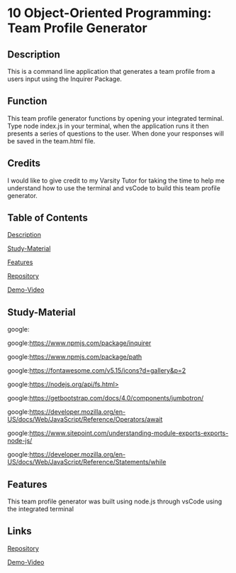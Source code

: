# 10 Object-Oriented Programming: Team Profile Generator

## Description
This is a command line application that generates a team profile from a users input using the Inquirer Package.

## Function

This team profile generator functions by opening your integrated terminal. Type node index.js in your terminal, when the application runs it then presents a series of questions to the user. When done your responses will be saved in the team.html file.

## Credits

I would like to give credit to my Varsity Tutor for taking the time to help me understand how to use the terminal and vsCode to build this team profile generator.  

## Table of Contents

[Description](#description)

[Study-Material](#Study-Material)

[Features](#features)

[Repository](https://github.com/jmoniz155/team_profile_generator)

[Demo-Video](https://watch.screencastify.com/v/h3ZvBeNdwnW2gweBQcwz)


## Study-Material

<a>google:<a href="#">

<a>google:<a href="#">https://www.npmjs.com/package/inquirer

<a>google:<a href="#">https://www.npmjs.com/package/path

<a>google:<a href="#">https://fontawesome.com/v5.15/icons?d=gallery&p=2

<a>google:<a href="#">https://nodejs.org/api/fs.html>

<a>google:<a href="#">https://getbootstrap.com/docs/4.0/components/jumbotron/

<a>google:<a href="#">https://developer.mozilla.org/en-US/docs/Web/JavaScript/Reference/Operators/await

<a>google:<a href="#">https://www.sitepoint.com/understanding-module-exports-exports-node-js/

<a>google:<a href="#">https://developer.mozilla.org/en-US/docs/Web/JavaScript/Reference/Statements/while

## Features
This team profile generator was built using node.js through vsCode using the integrated terminal

## Links
[Repository](https://github.com/jmoniz155/team_profile_generator)

[Demo-Video](https://watch.screencastify.com/v/h3ZvBeNdwhttps://fullstackworld.com/2019-04-23-javascript-markdown-parser-markdown-it/nW2gweBQcwz)